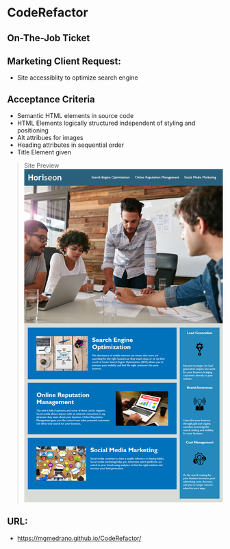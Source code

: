 # CodeRefactor

## On-The-Job Ticket 

## Marketing Client Request:
- Site accessiblity to optimize search engine

## Acceptance Criteria
- Semantic HTML elements in source code
- HTML Elements logically structured independent of styling and positioning
- Alt attribues for images
- Heading attributes in sequential order
- Title Element given


> Site Preview
![example](assets/images/01-html-css-git-homework-demo.png)

## URL: 
- https://mgmedrano.github.io/CodeRefactor/